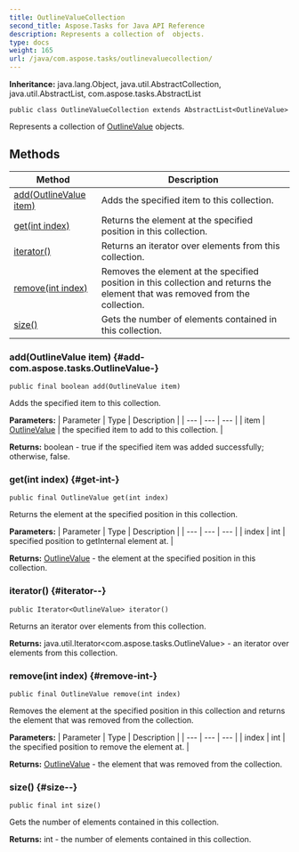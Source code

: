 ```yaml
---
title: OutlineValueCollection
second_title: Aspose.Tasks for Java API Reference
description: Represents a collection of  objects.
type: docs
weight: 165
url: /java/com.aspose.tasks/outlinevaluecollection/
---
```


**Inheritance:**
java.lang.Object, java.util.AbstractCollection, java.util.AbstractList, com.aspose.tasks.AbstractList
```
public class OutlineValueCollection extends AbstractList<OutlineValue>
```

Represents a collection of [OutlineValue](../../com.aspose.tasks/outlinevalue) objects.
## Methods

| Method | Description |
| --- | --- |
| [add(OutlineValue item)](#add-com.aspose.tasks.OutlineValue-) | Adds the specified item to this collection. |
| [get(int index)](#get-int-) | Returns the element at the specified position in this collection. |
| [iterator()](#iterator--) | Returns an iterator over elements from this collection. |
| [remove(int index)](#remove-int-) | Removes the element at the specified position in this collection and returns the element that was removed from the collection. |
| [size()](#size--) | Gets the number of elements contained in this collection. |
### add(OutlineValue item) {#add-com.aspose.tasks.OutlineValue-}
```
public final boolean add(OutlineValue item)
```


Adds the specified item to this collection.

**Parameters:**
| Parameter | Type | Description |
| --- | --- | --- |
| item | [OutlineValue](../../com.aspose.tasks/outlinevalue) | the specified item to add to this collection. |

**Returns:**
boolean - true if the specified item was added successfully; otherwise, false.
### get(int index) {#get-int-}
```
public final OutlineValue get(int index)
```


Returns the element at the specified position in this collection.

**Parameters:**
| Parameter | Type | Description |
| --- | --- | --- |
| index | int | specified position to getInternal element at. |

**Returns:**
[OutlineValue](../../com.aspose.tasks/outlinevalue) - the element at the specified position in this collection.
### iterator() {#iterator--}
```
public Iterator<OutlineValue> iterator()
```


Returns an iterator over elements from this collection.

**Returns:**
java.util.Iterator&lt;com.aspose.tasks.OutlineValue&gt; - an iterator over elements from this collection.
### remove(int index) {#remove-int-}
```
public final OutlineValue remove(int index)
```


Removes the element at the specified position in this collection and returns the element that was removed from the collection.

**Parameters:**
| Parameter | Type | Description |
| --- | --- | --- |
| index | int | the specified position to remove the element at. |

**Returns:**
[OutlineValue](../../com.aspose.tasks/outlinevalue) - the element that was removed from the collection.
### size() {#size--}
```
public final int size()
```


Gets the number of elements contained in this collection.

**Returns:**
int - the number of elements contained in this collection.
